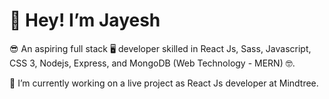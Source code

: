 # 👋 Hey! I’m Jayesh 
😎 An aspiring full stack 🖥️ developer skilled in React Js, Sass, Javascript, CSS 3, Nodejs, Express, and MongoDB (Web Technology - MERN) 🤓.

🌟 I’m currently working on a live project as React Js developer at Mindtree.
